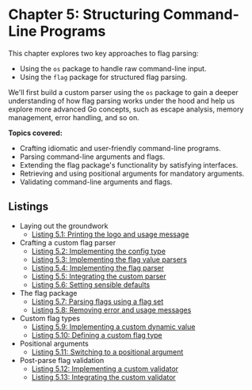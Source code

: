 # Chapter 5: Structuring Command-Line Programs

This chapter explores two key approaches to flag parsing:
  - Using the `os` package to handle raw command-line input.
  - Using the `flag` package for structured flag parsing.

We'll first build a custom parser using the `os` package to gain a deeper understanding of how flag parsing works under the hood and help us explore more advanced Go concepts, such as escape analysis, memory management, error handling, and so on.

**Topics covered:**
- Crafting idiomatic and user-friendly command-line programs.
- Parsing command-line arguments and flags.
- Extending the flag package's functionality by satisfying interfaces.
- Retrieving and using positional arguments for mandatory arguments.
- Validating command-line arguments and flags.

## Listings

- Laying out the groundwork
  - [Listing 5.1: Printing the logo and usage message](../../all-listings/05-structuring-command-line-programs/01-printing-the-logo-and-usage-message.md)
- Crafting a custom flag parser
  - [Listing 5.2: Implementing the config type](../../all-listings/05-structuring-command-line-programs/02-implementing-the-config-type.md)
  - [Listing 5.3: Implementing the flag value parsers](../../all-listings/05-structuring-command-line-programs/03-implementing-the-flag-value-parsers.md)
  - [Listing 5.4: Implementing the flag parser](../../all-listings/05-structuring-command-line-programs/04-implementing-the-flag-parser.md)
  - [Listing 5.5: Integrating the custom parser](../../all-listings/05-structuring-command-line-programs/05-integrating-the-custom-parser.md)
  - [Listing 5.6: Setting sensible defaults](../../all-listings/05-structuring-command-line-programs/06-setting-sensible-defaults.md)
- The flag package
  - [Listing 5.7: Parsing flags using a flag set](../../all-listings/05-structuring-command-line-programs/07-parsing-flags-using-a-flag-set.md)
  - [Listing 5.8: Removing error and usage messages](../../all-listings/05-structuring-command-line-programs/08-removing-error-and-usage-messages.md)
- Custom flag types
  - [Listing 5.9: Implementing a custom dynamic value](../../all-listings/05-structuring-command-line-programs/09-implementing-a-custom-dynamic-value.md)
  - [Listing 5.10: Defining a custom flag type](../../all-listings/05-structuring-command-line-programs/10-defining-a-custom-flag-type.md)
- Positional arguments
  - [Listing 5.11: Switching to a positional argument](../../all-listings/05-structuring-command-line-programs/11-switching-to-a-positional-argument.md)
- Post-parse flag validation
  - [Listing 5.12: Implementing a custom validator](../../all-listings/05-structuring-command-line-programs/12-implementing-a-custom-validator.md)
  - [Listing 5.13: Integrating the custom validator](../../all-listings/05-structuring-command-line-programs/13-integrating-the-custom-validator.md)
